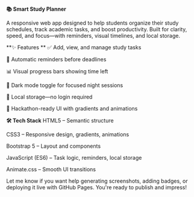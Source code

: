 **📚 Smart Study Planner**

A responsive web app designed to help students organize their study schedules, track academic tasks, and boost productivity. Built for clarity, speed, and focus—with reminders, visual timelines, and local storage.

**✨ Features
**
✅ Add, view, and manage study tasks

🔔 Automatic reminders before deadlines

📊 Visual progress bars showing time left

🌙 Dark mode toggle for focused night sessions

💾 Local storage—no login required

🎨 Hackathon-ready UI with gradients and animations

**🛠️ Tech Stack**
HTML5 – Semantic structure

CSS3 – Responsive design, gradients, animations

Bootstrap 5 – Layout and components

JavaScript (ES6) – Task logic, reminders, local storage

Animate.css – Smooth UI transitions



Let me know if you want help generating screenshots, adding badges, or deploying it live with GitHub Pages. You're ready to publish and impress!
